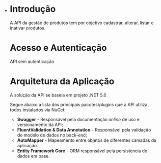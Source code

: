 - # Introdução

  A API da gestão de produtos tem por objetivo cadastrar, alterar, listar e inativar produtos.


  # Acesso e Autenticação

  API sem autenticação

  


  # Arquitetura da Aplicação

  A solução da API se baseia em projeto .NET 5.0

  Segue abaixo a lista dos principais pacotes/plugins que a API utiliza, todos instalados via NuGet:

  - **Swagger** - Responsável pela documentação *online* de uso e versionamento da API;
  - **FluentValidation & Data Annotation** - Responsável pela validação do modelo de dados no back-end;
  - **AutoMapper** - Mapeamento entre objetos de diferentes camadas da aplicação.
  - **Entity Framework Core** - ORM responsável pela persistencia de dados em base.



